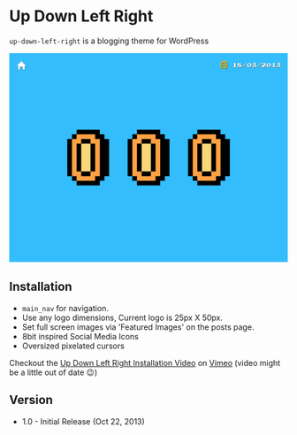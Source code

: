 # Up Down Left Right

`up-down-left-right` is a blogging theme for WordPress

![Screentshot of Up Down Left Right, a WordPress theme](screenshot.png?raw=true)

## Installation

-   `main_nav` for navigation.
-   Use any logo dimensions, Current logo is 25px X 50px.
-   Set full screen images via 'Featured Images' on the posts page.
-   8bit inspired Social Media Icons
-   Oversized pixelated cursors

Checkout the [Up Down Left Right Installation Video](https://vimeo.com/77497617) on [Vimeo](https://vimeo.com/tinktank) (video might be a little out of date 😉)

## Version

-   1.0 - Initial Release (Oct 22, 2013)
